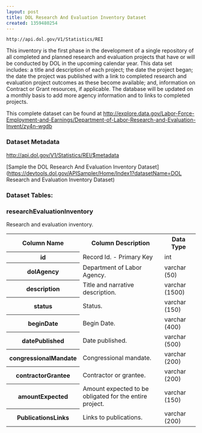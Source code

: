```yaml
---
layout: post
title: DOL Research And Evaluation Inventory Dataset
created: 1359480254
---
```


```
http://api.dol.gov/V1/Statistics/REI
```

<p>This inventory is the first phase in the development of a single repository of all completed and planned research and evaluation projects that have or will be conducted by DOL in the upcoming calendar year. This data set includes: a title and description of each project; the date the project began; the date the project was published with a link to completed research and evaluation project outcomes as these become available; and, information on Contract or Grant resources, if applicable. The database will be updated on a monthly basis to add more agency information and to links to completed projects.</p>

<p>This complete dataset can be found at <a href="http://www.dol.gov/cgi-bin/leave-dol.asp?exiturl=http://explore.data.gov/Labor-Force-Employment-and-Earnings/Department-of-Labor-Research-and-Evaluation-Invent/zy4n-wgdb&amp;exitTitle=Research%20and%20Evaluation&amp;fedpage=yes">http://explore.data.gov/Labor-Force-Employment-and-Earnings/Department-of-Labor-Research-and-Evaluation-Invent/zy4n-wgdb</a></p>


### Dataset Metadata  
http://api.dol.gov/V1/Statistics/REI/$metadata

[Sample the DOL Research And Evaluation Inventory Dataset](https://devtools.dol.gov/APISampler/Home/Index1?datasetName=DOL Research and Evaluation Inventory Dataset)  

### Dataset Tables:  
<h3>researchEvaluationInventory</h3>

<p>Research and evaluation inventory.</p>

<table>
	<tbody>
		<tr>
			<th>Column Name</th>
			<th>Column Description</th>
			<th>Data Type</th>
		</tr>
		<tr>
			<th>id</th>
			<td>Record Id. - Primary Key</td>
			<td>int</td>
		</tr>
		<tr>
			<th>dolAgency</th>
			<td>Department of Labor Agency.</td>
			<td>varchar (50)</td>
		</tr>
		<tr>
			<th>description</th>
			<td>Title and narrative description.</td>
			<td>varchar (1500)</td>
		</tr>
		<tr>
			<th>status</th>
			<td>Status.</td>
			<td>varchar (150)</td>
		</tr>
		<tr>
			<th>beginDate</th>
			<td>Begin Date.</td>
			<td>varchar (400)</td>
		</tr>
		<tr>
			<th>datePublished</th>
			<td>Date published.</td>
			<td>varchar (500)</td>
		</tr>
		<tr>
			<th>congressionalMandate</th>
			<td>Congressional mandate.</td>
			<td>varchar (200)</td>
		</tr>
		<tr>
			<th>contractorGrantee</th>
			<td>Contractor or grantee.</td>
			<td>varchar (200)</td>
		</tr>
		<tr>
			<th>amountExpected</th>
			<td>Amount expected to be obligated for the entire project.</td>
			<td>varchar (150)</td>
		</tr>
		<tr>
			<th>PublicationsLinks</th>
			<td>Links to publications.</td>
			<td>varchar (200)</td>
		</tr>
	</tbody>
</table>
